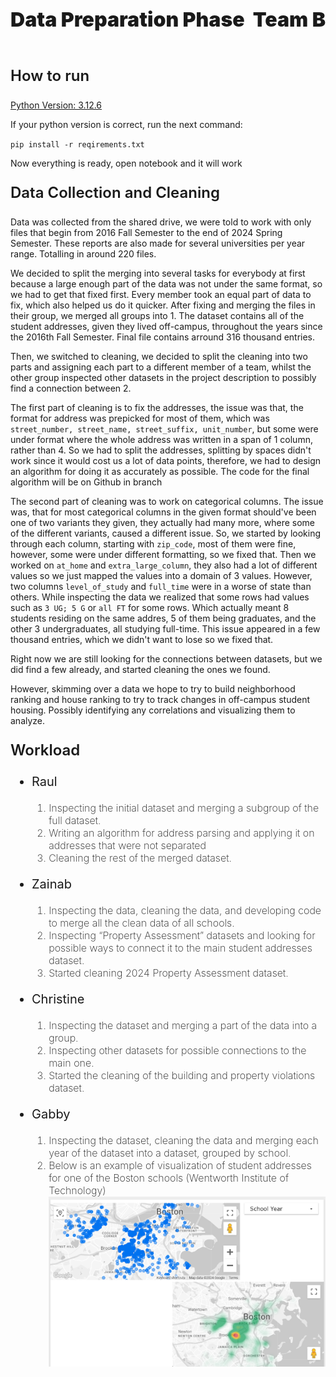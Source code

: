 <body>
<span style="font-weight: 900; display: flex; justify-content: space-between;font-size:32px;">
    <p>Data Preparation Phase</p>
    <p>Team B</p>
</span>

<p style="font-size:24px;font-weight:600;">How to run</p>

<p style="text-decoration:underline">Python Version: 3.12.6</p>

If your python version is correct, run the next command:

<code>pip install -r reqirements.txt</code>

Now everything is ready, open notebook and it will work

<p style="font-size:24px;font-weight: 600;">Data Collection and Cleaning</p>

Data was collected from the shared drive, we were told to work with only files that begin from 2016 Fall Semester to the end of 2024 Spring Semester. These reports are also made for several universities per year range. Totalling in around 220 files.

We decided to split the merging into several tasks for everybody at first because a large enough part of the data was not under the same format, so we had to get that fixed first. Every member took an equal part of data to fix, which also helped us do it quicker. After fixing and merging the files in their group, we merged all groups into 1. The dataset contains all of the student addresses, given they lived off-campus, throughout the years since the 2016th Fall Semester. Final file contains arround 316 thousand entries.

Then, we switched to cleaning, we decided to split the cleaning into two parts and assigning each part to a different member of a team, whilst the other group inspected other datasets in the project description to possibly find a connection between 2. 

The first part of cleaning is to fix the addresses, the issue was that, the format for address was prepicked for most of them, which was <code>street_number, street_name, street_suffix, unit_number</code>, but some were under format where the whole address was written in a span of 1 column, rather than 4. So we had to split the addresses, splitting by spaces didn't work since it would cost us a lot of data points, therefore, we had to design an algorithm for doing it as accurately as possible. The code for the final algorithm will be on Github in branch 


The second part of cleaning was to work on categorical columns. The issue was, that for most categorical columns in the given format should've been one of two variants they given, they actually had many more, where some of the different variants, caused a different issue. So, we started by looking through each column, starting with <code>zip_code</code>, most of them were fine, however, some were under different formatting, so we fixed that. Then we worked on <code>at_home</code> and <code>extra_large_column</code>, they also had a lot of different values so we just mapped the values into a domain of 3 values. However, two columns <code>level_of_study</code> and <code>full_time</code> were in a worse of state than others. While inspecting the data we realized that some rows had values such as <code>3 UG; 5 G</code> or <code>all FT</code> for some rows. Which actually meant 8 students residing on the same addres, 5 of them being graduates, and the other 3 undergraduates, all studying full-time. This issue appeared in a few thousand entries, which we didn't want to lose so we fixed that. 

Right now we are still looking for the connections between datasets, but we did find a few already, and started cleaning the ones we found. 

However, skimming over a data we hope to try to build neighborhood ranking and house ranking to try to track changes in off-campus student housing. Possibly identifying any correlations and visualizing them to analyze. 


<p style="font-size:24px;font-weight: 600;">Workload</p>

<ul style="font-size:20px; font-weight: 400">
    <li>
        <p>Raul</p>
        <ol style="font-size: 16px; font-weight: 200;">
            <li>
                Inspecting the initial dataset and merging a subgroup of the full dataset.
            </li>
            <li>
                Writing an algorithm for address parsing and applying it on addresses that were not separated
            </li>
            <li>
                Cleaning the rest of the merged dataset.
            </li>
        </ol>
    </li>
    <li>
        <p>Zainab</p>
        <ol style="font-size: 16px; font-weight: 200;">
            <li>
                Inspecting the data, cleaning the data, and developing code to merge all the clean data of all schools. 
            </li>
            <li>
                Inspecting “Property Assessment” datasets and looking for possible ways to connect it to the main student addresses dataset.
            </li>
            <li>
                Started cleaning 2024 Property Assessment dataset.
            </li>
        </ol>
    </li>
    <li>
        <p>Christine</p>
        <ol style="font-size: 16px; font-weight: 200;">
            <li>
                Inspecting the dataset and merging a part of the data into a group.
            </li>
            <li>
                Inspecting other datasets for possible connections to the main one. 
            </li>
            <li>
                Started the cleaning of the building and property violations dataset.
            </li>
        </ol>
    </li>
    <li>
        <p>Gabby</p>
        <ol style="font-size: 16px; font-weight: 200;">
            <li>
                Inspecting the dataset, cleaning the data and merging each year of the dataset into a dataset, grouped by school. 
            </li>
            <li>
                Below is an example of visualization of student addresses for one of the Boston schools (Wentworth Institute of Technology)
                <br/>
                <img src="./images/gabby_visuals.png"></img>
            </li>
        </ol>
    </li>

    
</body>